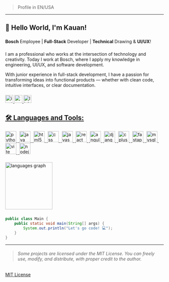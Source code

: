 > Profile in EN/USA 

---

**<h2>👋 Hello World, I'm Kauan!</h2>**

###

**Bosch** Employee | **Full-Stack** Developer | **Technical** Drawing & **UI/UX**!

###

I am a professional who works at the intersection of technology and creativity. Today I work at Bosch, where I apply my knowledge in engineering, UI/UX, and software development.

With junior experience in full-stack development, I have a passion for transforming ideas into functional products — whether with clean code, intuitive interfaces, or clear documentation.

###

<div align="left">
  <a href="https://www.instagram.com/kauanl01?igsh=MTA1czhyN3liM3l0NQ==" title="Instagram" /a>
  <img src="https://img.shields.io/static/v1?message=Instagram&logo=instagram&label=&color=295872&logoColor=ffffff&labelColor=0000&style=for-the-badge" height="25" alt="instagram logo" />
  <a href="mailto:saleskauan308@gmail.com" title="E-mail" /a>
  <img src="https://img.shields.io/static/v1?message=Gmail&logo=gmail&label=&color=357599&logoColor=ffffff&labelColor=0000&style=for-the-badge" height="25" alt="gmail logo" />
  <a href="https://www.linkedin.com/in/kauan-vin%C3%ADcius-953773359?utm_source=share&utm_campaign=share_via&utm_content=profile&utm_medium=android_app" title="Linkedin" /a>
  <img src="https://img.shields.io/static/v1?message=LinkedIn&logo=linkedin&label=&color=4292bf&logoColor=white&labelColor=&style=for-the-badge" height="25" alt="linkedin logo" />
</div>

###

**<h2>🛠️ Languages and Tools:</h2>**

###

<div align="left">
  <img src="https://skillicons.dev/icons?i=py" height="35" alt="python logo" title="Python" />
  <img width="2" />
  <img src="https://skillicons.dev/icons?i=java" height="35" alt="java logo" title="Java" />
  <img width="2" />
  <img src="https://skillicons.dev/icons?i=html" height="35" alt="html5 logo" title="HTML5" />
  <img width="2" />
  <img src="https://skillicons.dev/icons?i=css" height="35" alt="css logo" title="CSS3" />
  <img width="2" />
  <img src="https://skillicons.dev/icons?i=js" height="35" alt="javascript logo" title="JavaScript" />
  <img width="2" />
  <img src="https://skillicons.dev/icons?i=react" height="35" alt="react logo" title="React" />
  <img width="2" />
  <img src="https://skillicons.dev/icons?i=angular" height="35" alt="angularjs logo" title="Angular" />
  <img width="2" />
  <img src="https://skillicons.dev/icons?i=django" height="35" alt="django logo" title="Django" />
  <img width="2" />
  <img src="https://skillicons.dev/icons?i=cpp" height="35" alt="cplusplus logo" title="C++" />
  <img width="2" />
  <img src="https://skillicons.dev/icons?i=fastapi" height="35" alt="fastapi logo" title="FastAPI"  />
  <img width="2" />
  <img src="https://skillicons.dev/icons?i=mysql" height="35" alt="mysql logo" title="MySQL - SQL" />
  <img width="2" />
  <img src="https://skillicons.dev/icons?i=vite" height="35" alt="vite logo" title="Vite"  />
  <img width="2" />
  <img src="https://skillicons.dev/icons?i=nodejs" height="35" alt="nodejs logo" title="Node.JS"  />
</div>

###

<div align="left">
  <img src="https://github-readme-stats.vercel.app/api/top-langs?username=Kauan19-hub&locale=en&hide_title=false&layout=compact&card_width=320&langs_count=10&theme=tokyonight&hide_border=false&order=2&custom_title=Languages%20Graph" height="150" alt="languages graph" />
</div>

###
```java
public class Main {
    public static void main(String[] args) {
        System.out.println("Let's go code! 💻");
    }
}
```

--- 

> <h6>Some projects are licensed under the MIT License. You can freely use, modify, and distribute, with proper credit to the author.</h6>

[MIT License](https://opensource.org/licenses/MIT "Access to MIT License")


    

